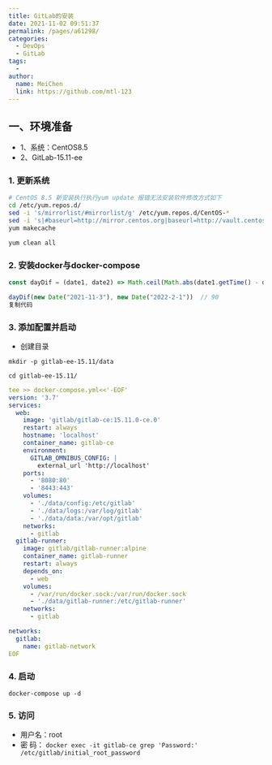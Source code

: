 ```yaml
---
title: GitLab的安装
date: 2021-11-02 09:51:37
permalink: /pages/a61298/
categories:
  - DevOps
  - GitLab
tags:
  - 
author: 
  name: MeiChen
  link: https://github.com/mtl-123
---
```




## 一、环境准备

- 1、系统：CentOS8.5
- 2、GitLab-15.11-ee

### 1. 更新系统

```bash
# CentOS 8.5 新安装执行执行yum update 报错无法安装软件修改方式如下
cd /etc/yum.repos.d/
sed -i 's/mirrorlist/#mirrorlist/g' /etc/yum.repos.d/CentOS-*
sed -i 's|#baseurl=http://mirror.centos.org|baseurl=http://vault.centos.org|g' /etc/yum.repos.d/CentOS-*
yum makecache

yum clean all
```



### 2. 安装docker与docker-compose


```javascript
const dayDif = (date1, date2) => Math.ceil(Math.abs(date1.getTime() - date2.getTime()) / 86400000)

dayDif(new Date("2021-11-3"), new Date("2022-2-1"))  // 90
复制代码
```


### 3. 添加配置并启动

- 创建目录

`mkdir -p gitlab-ee-15.11/data`

`cd gitlab-ee-15.11/`


```yaml
tee >> docker-compose.yml<<'-EOF'
version: '3.7'
services:
  web:
    image: 'gitlab/gitlab-ce:15.11.0-ce.0'
    restart: always
    hostname: 'localhost'
    container_name: gitlab-ce
    environment:
      GITLAB_OMNIBUS_CONFIG: |
        external_url 'http://localhost'
    ports:
      - '8080:80'
      - '8443:443'
    volumes:
      - './data/config:/etc/gitlab'
      - './data/logs:/var/log/gitlab'
      - './data/data:/var/opt/gitlab'
    networks:
      - gitlab
  gitlab-runner:
    image: gitlab/gitlab-runner:alpine
    container_name: gitlab-runner    
    restart: always
    depends_on:
      - web
    volumes:
      - /var/run/docker.sock:/var/run/docker.sock
      - './data/gitlab-runner:/etc/gitlab-runner'
    networks:
      - gitlab

networks:
  gitlab:
    name: gitlab-network
EOF
```



### 4. 启动

`docker-compose up -d`

### 5. 访问

- 用户名：root
- 密  码： `docker exec -it gitlab-ce grep 'Password:' /etc/gitlab/initial_root_password`
